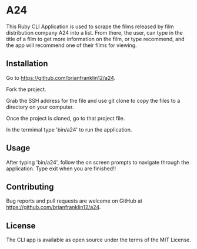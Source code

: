# A24

This Ruby CLI Application is used to scrape the films released by film distribution company A24 into a list. From there, the user, can type in the title of a film to get more information on the film, or type recommend, and the app will recommend one of their films for viewing.

## Installation

Go to https://github.com/brianfranklin12/a24.

Fork the project.

Grab the SSH address for the file and use git clone to copy the files to a directory on your computer.

Once the project is cloned, go to that project file.

In the termimal type 'bin/a24' to run the application.

## Usage

After typing 'bin/a24', follow the on screen prompts to navigate through the application.
Type exit when you are finished!!

## Contributing

Bug reports and pull requests are welcome on GitHub at https://github.com/brianfranklin12/a24.

## License

The CLI app is available as open source under the terms of the MIT License.
